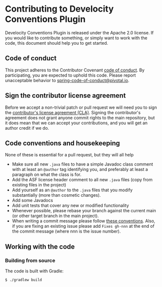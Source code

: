 # Contributing to Develocity Conventions Plugin

Develocity Conventions Plugin is released under the Apache 2.0 license.
If you would like to contribute something, or simply want to work with the code, this document should help you to get started.

## Code of conduct

This project adheres to the Contributor Covenant [code of conduct][1].
By participating, you are expected to uphold this code. Please report unacceptable behavior to spring-code-of-conduct@pivotal.io.

## Sign the contributor license agreement

Before we accept a non-trivial patch or pull request we will need you to sign the [contributor's license agreement (CLA)][2].
Signing the contributor's agreement does not grant anyone commit rights to the main repository, but it does mean that we can accept your contributions, and you will get an author credit if we do.


## Code conventions and housekeeping

None of these is essential for a pull request, but they will all help

- Make sure all new `.java` files to have a simple Javadoc class comment with at least an `@author` tag identifying you, and preferably at least a paragraph on what the class is for.
- Add the ASF license header comment to all new `.java` files (copy from existing files in the project)
- Add yourself as an `@author` to the `.java` files that you modify substantially (more than cosmetic changes).
- Add some Javadocs
- Add unit tests that cover any new or modified functionality
- Whenever possible, please rebase your branch against the current main (or other target branch in the main project).
- When writing a commit message please follow [these conventions][3].
  Also, if you are fixing an existing issue please add `Fixes gh-nnn` at the end of the commit message (where nnn is the issue number).

## Working with the code

### Building from source

The code is built with Gradle:

```
$ ./gradlew build
```

[1]: CODE_OF_CONDUCT.md
[2]: https://cla.pivotal.io/sign/spring
[3]: https://tbaggery.com/2008/04/19/a-note-about-git-commit-messages.html